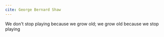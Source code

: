 ```yaml
---
cite: George Bernard Shaw
---
```


We don't stop playing because we grow old; we grow old because we stop playing
